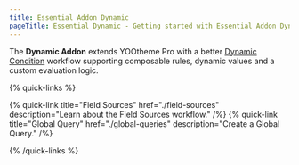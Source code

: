 ```yaml
---
title: Essential Addon Dynamic
pageTitle: Essential Dynamic - Getting started with Essential Addon Dynamic for YOOtheme Pro
---
```


The **Dynamic Addon** extends YOOtheme Pro with a better [Dynamic Condition](https://yootheme.com/support/yootheme-pro/joomla/dynamic-content#field-mapping) workflow supporting composable rules, dynamic values and a custom evaluation logic.

{% quick-links %}

{% quick-link title="Field Sources" href="./field-sources" description="Learn about the Field Sources workflow." /%}
{% quick-link title="Global Query" href="./global-queries" description="Create a Global Query." /%}

{% /quick-links %}
